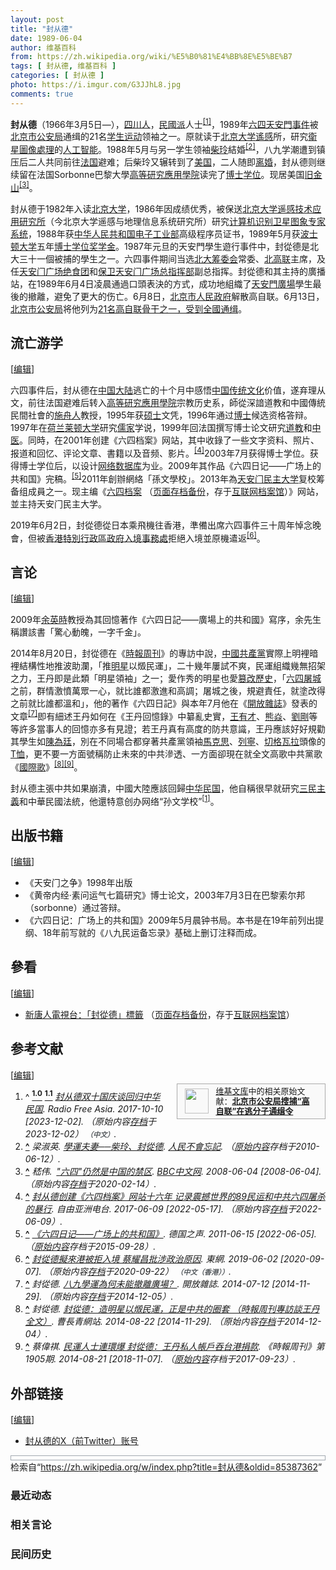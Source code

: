 ```yaml
---
layout: post
title: "封从德"
date: 1989-06-04
author: 维基百科
from: https://zh.wikipedia.org/wiki/%E5%B0%81%E4%BB%8E%E5%BE%B7
tags: [ 封从德, 维基百科 ]
categories: [ 封从德 ]
photo: https://i.imgur.com/G3JJhL8.jpg
comments: true
---
```

<div class="mw-content-ltr mw-parser-output" lang="zh" dir="ltr"><style data-mw-deduplicate="TemplateStyles:r83732972">.mw-parser-output .ambox{border:1px solid #a2a9b1;border-left:10px solid #36c;background-color:#fbfbfb;box-sizing:border-box}.mw-parser-output .ambox+link+.ambox,.mw-parser-output .ambox+link+style+.ambox,.mw-parser-output .ambox+link+link+.ambox,.mw-parser-output .ambox+.mw-empty-elt+link+.ambox,.mw-parser-output .ambox+.mw-empty-elt+link+style+.ambox,.mw-parser-output .ambox+.mw-empty-elt+link+link+.ambox{margin-top:-1px}html body.mediawiki .mw-parser-output .ambox.mbox-small-left{margin:4px 1em 4px 0;overflow:hidden;width:238px;border-collapse:collapse;font-size:88%;line-height:1.25em}.mw-parser-output .ambox-speedy{border-left:10px solid #b32424;background-color:#fee7e6}.mw-parser-output .ambox-delete{border-left:10px solid #b32424}.mw-parser-output .ambox-content{border-left:10px solid #f28500}.mw-parser-output .ambox-style{border-left:10px solid #fc3}.mw-parser-output .ambox-move{border-left:10px solid #9932cc}.mw-parser-output .ambox-protection{border-left:10px solid #a2a9b1}.mw-parser-output .ambox .mbox-text{border:none;padding:0.25em 0.5em;width:100%}.mw-parser-output .ambox .mbox-image{border:none;padding:2px 0 2px 0.5em;text-align:center}.mw-parser-output .ambox .mbox-imageright{border:none;padding:2px 0.5em 2px 0;text-align:center}.mw-parser-output .ambox .mbox-empty-cell{border:none;padding:0;width:1px}.mw-parser-output .ambox .mbox-image-div{width:52px}html.client-js body.skin-minerva .mw-parser-output .mbox-text-span{margin-left:23px!important}@media(min-width:720px){.mw-parser-output .ambox{margin:0 10%}}@media screen{html.skin-theme-clientpref-night .mw-parser-output .ambox{border-left-color:#36c!important}html.skin-theme-clientpref-night .mw-parser-output .ambox-speedy,html.skin-theme-clientpref-night .mw-parser-output .ambox-delete{border-left-color:#b32424!important}html.skin-theme-clientpref-night .mw-parser-output .ambox-speedy{background-color:#300!important}html.skin-theme-clientpref-night .mw-parser-output .ambox-content{border-left-color:#f28500!important}html.skin-theme-clientpref-night .mw-parser-output .ambox-style{border-left-color:#fc3!important}html.skin-theme-clientpref-night .mw-parser-output .ambox-move{border-left-color:#9932cc!important}html.skin-theme-clientpref-night .mw-parser-output .ambox-protection{border-left-color:#a2a9b1!important}}@media screen and (prefers-color-scheme:dark){html.skin-theme-clientpref-os .mw-parser-output .ambox{border-left-color:#36c!important}html.skin-theme-clientpref-os .mw-parser-output .ambox-speedy,html.skin-theme-clientpref-os .mw-parser-output .ambox-delete{border-left-color:#b32424!important}html.skin-theme-clientpref-os .mw-parser-output .ambox-speedy{background-color:#300!important}html.skin-theme-clientpref-os .mw-parser-output .ambox-content{border-left-color:#f28500!important}html.skin-theme-clientpref-os .mw-parser-output .ambox-style{border-left-color:#fc3!important}html.skin-theme-clientpref-os .mw-parser-output .ambox-move{border-left-color:#9932cc!important}html.skin-theme-clientpref-os .mw-parser-output .ambox-protection{border-left-color:#a2a9b1!important}}</style>
<link rel="mw-deduplicated-inline-style" href="mw-data:TemplateStyles:r83732972">
<style data-mw-deduplicate="TemplateStyles:r83732082">.mw-parser-output .infobox-subbox{padding:0;border:none;margin:-3px;width:auto;min-width:100%;font-size:100%;clear:none;float:none;background-color:transparent}.mw-parser-output .infobox-3cols-child{margin:auto}.mw-parser-output .infobox .navbar{font-size:100%}body.skin-minerva .mw-parser-output .infobox-header,body.skin-minerva .mw-parser-output .infobox-subheader,body.skin-minerva .mw-parser-output .infobox-above,body.skin-minerva .mw-parser-output .infobox-title,body.skin-minerva .mw-parser-output .infobox-image,body.skin-minerva .mw-parser-output .infobox-full-data,body.skin-minerva .mw-parser-output .infobox-below{text-align:center}@media screen{html.skin-theme-clientpref-night .mw-parser-output .infobox-full-data:not(.notheme)>div:not(.notheme)[style]{background:#1f1f23!important;color:#f8f9fa}@media screen and (prefers-color-scheme:dark){html.skin-theme-clientpref-os .mw-parser-output .infobox-full-data:not(.notheme) div:not(.notheme){background:#1f1f23!important;color:#f8f9fa}}html.skin-theme-clientpref-night .mw-parser-output .infobox td div:not(.notheme)[style]{background:transparent!important;color:var(--color-base,#202122)}@media screen and (prefers-color-scheme:dark){html.skin-theme-clientpref-os .mw-parser-output .infobox td div:not(.notheme)[style]{background:transparent!important;color:var(--color-base,#202122)}}html.skin-theme-clientpref-night .mw-parser-output .infobox td div.NavHead:not(.notheme)[style]{background:transparent!important}}@media screen and (prefers-color-scheme:dark){html.skin-theme-clientpref-os .mw-parser-output .infobox td div.NavHead:not(.notheme)[style]{background:transparent!important}}@media(min-width:640px){body.skin--responsive .mw-parser-output .infobox-table{display:table!important}body.skin--responsive .mw-parser-output .infobox-table>caption{display:table-caption!important}body.skin--responsive .mw-parser-output .infobox-table>tbody{display:table-row-group}body.skin--responsive .mw-parser-output .infobox-table tr{display:table-row!important}body.skin--responsive .mw-parser-output .infobox-table th,body.skin--responsive .mw-parser-output .infobox-table td{padding-left:inherit;padding-right:inherit}}</style>
<p><b>封从德</b>（1966年3月5日<span class="useeditintro" title="Template:BLP editintro">—</span>），<a href="/wiki/%E5%9B%9B%E5%B7%9D%E4%BA%BA" class="mw-redirect" title="四川人">四川人</a>，<a href="/wiki/%E6%B0%91%E5%9C%8B%E6%B4%BE" class="mw-redirect" title="民國派">民國派</a>人士<sup id="cite_ref-Radio_Free_Asia_2017_x702_1-0" class="reference"><a href="#cite_note-Radio_Free_Asia_2017_x702-1"><span class="cite-bracket">[</span>1<span class="cite-bracket">]</span></a></sup>，1989年<a href="/wiki/%E5%85%AD%E5%9B%9B%E5%A4%A9%E5%AE%89%E9%96%80%E4%BA%8B%E4%BB%B6" class="mw-redirect" title="六四天安門事件">六四天安門事件</a>被<a href="/wiki/%E5%8C%97%E4%BA%AC%E5%B8%82%E5%85%AC%E5%AE%89%E5%B1%80" title="北京市公安局">北京市公安局</a>通缉的21名<a href="/wiki/%E5%AD%B8%E7%94%9F%E9%81%8B%E5%8B%95" title="學生運動">学生运动</a>领袖之一。原就读于<a href="/wiki/%E5%8C%97%E4%BA%AC%E5%A4%A7%E5%AD%A6" title="北京大学">北京大学</a><a href="/wiki/%E9%81%99%E6%84%9F" class="mw-redirect" title="遙感">遙感</a>所，研究<a href="/wiki/%E8%A1%9B%E6%98%9F" title="衛星">衛星</a><a href="/wiki/%E5%9B%BE%E5%83%8F%E5%A4%84%E7%90%86" title="图像处理">圖像處理</a>的<a href="/wiki/%E4%BA%BA%E5%B7%A5%E6%99%BA%E8%83%BD" title="人工智能">人工智能</a>。1988年5月与另一学生领袖<a href="/wiki/%E6%9F%B4%E7%8E%B2" title="柴玲">柴玲</a>結婚<sup id="cite_ref-2" class="reference"><a href="#cite_note-2"><span class="cite-bracket">[</span>2<span class="cite-bracket">]</span></a></sup>，八九学潮遭到镇压后二人共同前往<a href="/wiki/%E6%B3%95%E5%9B%BD" title="法国">法国</a>避难；后柴玲又辗转到了<a href="/wiki/%E7%BE%8E%E5%9B%BD" title="美国">美国</a>，二人随即<a href="/wiki/%E7%A6%BB%E5%A9%9A" title="离婚">离婚</a>，封从德则继续留在法国Sorbonne巴黎大學<a href="/wiki/%E9%AB%98%E7%AD%89%E7%A0%94%E7%A9%B6%E6%87%89%E7%94%A8%E5%AD%B8%E9%99%A2" title="高等研究應用學院">高等研究應用學院</a>读完了<a href="/wiki/%E5%8D%9A%E5%A3%AB" title="博士">博士</a><a href="/wiki/%E5%AD%A6%E4%BD%8D" title="学位">学位</a>。现居美国<a href="/wiki/%E6%97%A7%E9%87%91%E5%B1%B1" title="旧金山">旧金山</a><sup id="cite_ref-3" class="reference"><a href="#cite_note-3"><span class="cite-bracket">[</span>3<span class="cite-bracket">]</span></a></sup>。
</p>
<meta property="mw:PageProp/toc">
<div class="mw-heading mw-heading2"></div>
<p>封从德于1982年入读<a href="/wiki/%E5%8C%97%E4%BA%AC%E5%A4%A7%E5%AD%A6" title="北京大学">北京大学</a>，1986年因成绩优秀，被保送<a rel="nofollow" class="external text" href="https://www.irsgis.pku.edu.cn/">北京大学遥感技术应用研究所</a>（今北京大学遥感与地理信息系统研究所）研究<a href="/w/index.php?title=%E8%AE%A1%E7%AE%97%E6%9C%BA%E8%AF%86%E5%88%AB&amp;action=edit&amp;redlink=1" class="new" title="计算机识别（页面不存在）">计算机识别</a><a href="/w/index.php?title=%E5%8D%AB%E6%98%9F%E5%9B%BE%E8%B1%A1&amp;action=edit&amp;redlink=1" class="new" title="卫星图象（页面不存在）">卫星图象</a><a href="/wiki/%E4%B8%93%E5%AE%B6%E7%B3%BB%E7%BB%9F" title="专家系统">专家系统</a>，1988年获<a href="/wiki/%E4%B8%AD%E5%8D%8E%E4%BA%BA%E6%B0%91%E5%85%B1%E5%92%8C%E5%9B%BD%E7%94%B5%E5%AD%90%E5%B7%A5%E4%B8%9A%E9%83%A8" title="中华人民共和国电子工业部">中华人民共和国电子工业部</a>高级程序员证书，1989年5月获<a href="/wiki/%E6%B3%A2%E5%A3%AB%E9%A0%93%E5%A4%A7%E5%AD%B8" title="波士頓大學">波士顿大学</a>五年<a href="/wiki/%E5%8D%9A%E5%A3%AB%E5%AD%A6%E4%BD%8D" class="mw-redirect" title="博士学位">博士学位</a><a href="/wiki/%E7%8D%8E%E5%AD%B8%E9%87%91" title="獎學金">奖学金</a>。1987年元旦的天安門學生遊行事件中，封從德是北大三十一個被捕的學生之一。六四事件期间当选<a href="/w/index.php?title=%E5%8C%97%E4%BA%AC%E5%A4%A7%E5%AD%B8%E5%9C%98%E7%B5%90%E5%AD%B8%E7%94%9F%E6%9C%83%E7%B1%8C%E5%82%99%E5%A7%94%E5%93%A1%E6%9C%83&amp;action=edit&amp;redlink=1" class="new" title="北京大學團結學生會籌備委員會（页面不存在）">北大筹委会</a>常委、<a href="/wiki/%E5%8C%97%E4%BA%AC%E9%AB%98%E6%A0%A1%E5%AD%A6%E7%94%9F%E8%87%AA%E6%B2%BB%E8%81%94%E5%90%88%E4%BC%9A" title="北京高校学生自治联合会">北高联</a>主席，及任<a href="/w/index.php?title=%E5%A4%A9%E5%AE%89%E9%97%A8%E5%B9%BF%E5%9C%BA%E7%BB%9D%E9%A3%9F%E5%9B%A2&amp;action=edit&amp;redlink=1" class="new" title="天安门广场绝食团（页面不存在）">天安门广场绝食团</a>和<a href="/wiki/%E4%BF%9D%E8%A1%9B%E5%A4%A9%E5%AE%89%E9%96%80%E5%BB%A3%E5%A0%B4%E7%B8%BD%E6%8C%87%E6%8F%AE%E9%83%A8" title="保衛天安門廣場總指揮部">保卫天安门广场总指挥部</a>副总指挥。封從德和其主持的廣播站，在1989年6月4日凌晨通過口頭表決的方式，成功地組織了<a href="/wiki/%E5%A4%A9%E5%AE%89%E9%96%80%E5%BB%A3%E5%A0%B4" class="mw-redirect" title="天安門廣場">天安門廣場</a>學生最後的撤離，避免了更大的伤亡。6月8日，<a href="/wiki/%E5%8C%97%E4%BA%AC%E5%B8%82%E4%BA%BA%E6%B0%91%E6%94%BF%E5%BA%9C" title="北京市人民政府">北京市人民政府</a>解散高自联。6月13日，<a href="/wiki/%E5%8C%97%E4%BA%AC%E5%B8%82%E5%85%AC%E5%AE%89%E5%B1%80" title="北京市公安局">北京市公安局</a>将他列为<a href="/wiki/%E5%85%AD%E5%9B%9B%E4%BA%8B%E4%BB%B6%E6%9C%9F%E9%96%93%E7%9A%84%E6%8C%81%E4%B8%8D%E5%90%8C%E6%94%BF%E8%A6%8B%E8%80%85#正式发布" title="六四事件期間的持不同政見者">21名高自联骨干之一，受到全國通缉</a>。
</p>
<div class="mw-heading mw-heading2"><h2 id="流亡游学"><span id=".E6.B5.81.E4.BA.A1.E6.B8.B8.E5.AD.A6"></span>流亡游学</h2><span class="mw-editsection"><span class="mw-editsection-bracket">[</span><a href="/w/index.php?title=%E5%B0%81%E4%BB%8E%E5%BE%B7&amp;action=edit&amp;section=2" title="编辑章节：流亡游学"><span>编辑</span></a><span class="mw-editsection-bracket">]</span></span></div>
<p>六四事件后，封从德在<a href="/wiki/%E4%B8%AD%E5%9B%BD%E5%A4%A7%E9%99%86" title="中国大陆">中国大陆</a>逃亡的十个月中感悟<a href="/wiki/%E4%B8%AD%E5%9B%BD%E4%BC%A0%E7%BB%9F%E6%96%87%E5%8C%96" class="mw-redirect" title="中国传统文化">中国传统文化</a>价值，遂弃理从文，前往法国避难后转入<a href="/wiki/%E9%AB%98%E7%AD%89%E7%A0%94%E7%A9%B6%E6%87%89%E7%94%A8%E5%AD%B8%E9%99%A2" title="高等研究應用學院">高等研究應用學院</a>宗教历史系，師從深諳道教和中國傳統民間社會的<a href="/wiki/%E6%96%BD%E8%88%9F%E4%BA%BA" title="施舟人">施舟人</a>教授，1995年获<a href="/wiki/%E7%A1%95%E5%A3%AB" title="硕士">硕士</a>文凭，1996年通过<a href="/wiki/%E5%8D%9A%E5%A3%AB" title="博士">博士</a>候选资格答辩。1997年在<a href="/wiki/%E8%8D%B7%E5%85%B0" title="荷兰">荷兰</a><a href="/wiki/%E8%8E%B1%E9%A1%BF%E5%A4%A7%E5%AD%A6" class="mw-redirect" title="莱顿大学">莱顿大学</a>研究<a href="/wiki/%E5%84%92%E5%AE%B6" title="儒家">儒家</a>学说，1999年回法国撰写博士论文研究<a href="/wiki/%E9%81%93%E6%95%99" title="道教">道教</a>和<a href="/wiki/%E4%B8%AD%E5%8C%BB" class="mw-redirect" title="中医">中医</a>。同時，在2001年创建《六四档案》网站，其中收錄了一些文字资料、照片、报道和回忆、评论文章、書籍以及音频、影片。<sup id="cite_ref-4" class="reference"><a href="#cite_note-4"><span class="cite-bracket">[</span>4<span class="cite-bracket">]</span></a></sup>2003年7月获得博士学位。获得博士学位后，以设计<a href="/w/index.php?title=%E7%BD%91%E7%BB%9C%E6%95%B0%E6%8D%AE%E5%BA%93&amp;action=edit&amp;redlink=1" class="new" title="网络数据库（页面不存在）">网络数据库</a>为业。2009年其作品《六四日记——广场上的共和国》完稿。<sup id="cite_ref-5" class="reference"><a href="#cite_note-5"><span class="cite-bracket">[</span>5<span class="cite-bracket">]</span></a></sup>2011年創辦網絡「孫文學校」。2013年為<a href="/wiki/%E5%A4%A9%E5%AE%89%E9%97%A8%E6%B0%91%E4%B8%BB%E5%A4%A7%E5%AD%A6" title="天安门民主大学">天安门民主大学</a>复校筹备组成員之一。现主编《<a rel="nofollow" class="external text" href="http://www.64memo.com/">六四档案</a> （<a rel="nofollow" class="external text" href="//web.archive.org/web/20201203221903/http://www.64memo.com/">页面存档备份</a>，存于<a href="/wiki/%E4%BA%92%E8%81%94%E7%BD%91%E6%A1%A3%E6%A1%88%E9%A6%86" title="互联网档案馆">互联网档案馆</a>）》网站，並主持天安门民主大学。
</p><p>2019年6月2日，封從德從日本乘飛機往香港，準備出席六四事件三十周年悼念晚會，但被<a href="/wiki/%E9%A6%99%E6%B8%AF%E7%89%B9%E5%88%A5%E8%A1%8C%E6%94%BF%E5%8D%80%E6%94%BF%E5%BA%9C" title="香港特別行政區政府">香港特別行政區政府</a><a href="/wiki/%E5%85%A5%E5%A2%83%E4%BA%8B%E5%8B%99%E8%99%95" title="入境事務處">入境事務處</a>拒絕入境並原機遣返<sup id="cite_ref-6" class="reference"><a href="#cite_note-6"><span class="cite-bracket">[</span>6<span class="cite-bracket">]</span></a></sup>。
</p>
<div class="mw-heading mw-heading2"><h2 id="言论"><span id=".E8.A8.80.E8.AE.BA"></span>言论</h2><span class="mw-editsection"><span class="mw-editsection-bracket">[</span><a href="/w/index.php?title=%E5%B0%81%E4%BB%8E%E5%BE%B7&amp;action=edit&amp;section=3" title="编辑章节：言论"><span>编辑</span></a><span class="mw-editsection-bracket">]</span></span></div>
<p>2009年<a href="/wiki/%E4%BD%99%E8%8B%B1%E6%99%82" title="余英時">余英時</a>教授為其回憶著作《六四日記——廣場上的共和國》寫序，余先生稱讚該書「驚心動魄，一字千金」。
</p><p>2014年8月20日，封從德在《<a href="/wiki/%E6%99%82%E5%A0%B1%E5%91%A8%E5%88%8A" title="時報周刊">時報周刊</a>》的專訪中說，<a href="/wiki/%E4%B8%AD%E5%9C%8B%E5%85%B1%E7%94%A2%E9%BB%A8" class="mw-redirect" title="中國共產黨">中國共產黨</a>實際上明裡暗裡結構性地推波助瀾，「推<a href="/wiki/%E6%94%BF%E6%B2%BB%E6%98%8E%E6%98%9F" class="mw-redirect" title="政治明星">明星</a>以燬民運」，二十幾年屢試不爽，民運組織幾無招架之力，王丹即是此類「明星領袖」之一；愛作秀的明星也愛<a href="/wiki/%E7%AF%A1%E6%94%B9%E6%AD%B7%E5%8F%B2" class="mw-redirect" title="篡改歷史">篡改歷史</a>，「<a href="/wiki/%E5%85%AD%E5%9B%9B%E6%B8%85%E5%9C%BA" title="六四清场">六四屠城</a>之前，群情激憤萬眾一心，就比誰都激進和高調；屠城之後，規避責任，就塗改得之前就比誰都溫和」，他的著作《六四日記》與本年7月他在《<a href="/wiki/%E9%96%8B%E6%94%BE%E9%9B%9C%E8%AA%8C" class="mw-redirect" title="開放雜誌">開放雜誌</a>》發表的文章<sup id="cite_ref-7" class="reference"><a href="#cite_note-7"><span class="cite-bracket">[</span>7<span class="cite-bracket">]</span></a></sup>即有細述王丹如何在《王丹回憶錄》中纂亂史實，<a href="/wiki/%E7%8E%8B%E6%9C%89%E6%89%8D" title="王有才">王有才</a>、<a href="/wiki/%E7%86%8A%E7%84%B1" title="熊焱">熊焱</a>、<a href="/wiki/%E5%8A%89%E5%89%9B_(%E6%B0%91%E9%81%8B%E4%BA%BA%E5%A3%AB)" class="mw-redirect" title="劉剛 (民運人士)">劉剛</a>等等許多當事人的回憶亦多有見證；若王丹真有高度的防共意識，王丹應該好好規勸其學生如<a href="/wiki/%E9%99%B3%E7%82%BA%E5%BB%B7" title="陳為廷">陳為廷</a>，別在不同場合都穿著共產黨領袖<a href="/wiki/%E9%A6%AC%E5%85%8B%E6%80%9D" class="mw-redirect" title="馬克思">馬克思</a>、<a href="/wiki/%E5%88%97%E5%AF%A7" class="mw-redirect" title="列寧">列寧</a>、<a href="/wiki/%E5%88%87%E6%A0%BC%E7%93%A6%E6%8B%89" class="mw-redirect" title="切格瓦拉">切格瓦拉</a>頭像的<a href="/wiki/T%E6%81%A4" title="T恤">T恤</a>，更不要一方面號稱防止未來的中共滲透、一方面卻現在就全文高歌中共黨歌《<a href="/wiki/%E5%9C%8B%E9%9A%9B%E6%AD%8C" class="mw-redirect" title="國際歌">國際歌</a>》<sup id="cite_ref-8" class="reference"><a href="#cite_note-8"><span class="cite-bracket">[</span>8<span class="cite-bracket">]</span></a></sup><sup id="cite_ref-9" class="reference"><a href="#cite_note-9"><span class="cite-bracket">[</span>9<span class="cite-bracket">]</span></a></sup>。
</p><p>封从德主張中共如果崩潰，中國大陸應該回歸<a href="/wiki/%E4%B8%AD%E5%8D%8E%E6%B0%91%E5%9B%BD" class="mw-redirect" title="中华民国">中华民国</a>，他自稱很早就研究<a href="/wiki/%E4%B8%89%E6%B0%91%E4%B8%BB%E7%BE%A9" title="三民主義">三民主義</a>和中華民國法統，他還特意创办网络“孙文学校”<sup id="cite_ref-Radio_Free_Asia_2017_x702_1-1" class="reference"><a href="#cite_note-Radio_Free_Asia_2017_x702-1"><span class="cite-bracket">[</span>1<span class="cite-bracket">]</span></a></sup>。
</p>
<div class="mw-heading mw-heading2"><h2 id="出版书籍"><span id=".E5.87.BA.E7.89.88.E4.B9.A6.E7.B1.8D"></span>出版书籍</h2><span class="mw-editsection"><span class="mw-editsection-bracket">[</span><a href="/w/index.php?title=%E5%B0%81%E4%BB%8E%E5%BE%B7&amp;action=edit&amp;section=4" title="编辑章节：出版书籍"><span>编辑</span></a><span class="mw-editsection-bracket">]</span></span></div>
<ul><li>《天安门之争》1998年出版</li>
<li>《黄帝内经·素问运气七篇研究》博士论文，2003年7月3日在巴黎索尔邦（sorbonne）通过答辩。</li>
<li>《六四日记：广场上的共和国》2009年5月晨钟书局。本书是在19年前列出提纲、18年前写就的《八九民运备忘录》基础上删订注释而成。</li></ul>
<div class="mw-heading mw-heading2"><h2 id="參看"><span id=".E5.8F.83.E7.9C.8B"></span>參看</h2><span class="mw-editsection"><span class="mw-editsection-bracket">[</span><a href="/w/index.php?title=%E5%B0%81%E4%BB%8E%E5%BE%B7&amp;action=edit&amp;section=5" title="编辑章节：參看"><span>编辑</span></a><span class="mw-editsection-bracket">]</span></span></div>
<ul><li><a rel="nofollow" class="external text" href="http://www.ntdtv.com/xtr/gb/articlelistbytag_%E5%B0%81%E4%BB%8E%E5%BE%B7.html">新唐人電視台：「封從德」標籤</a> （<a rel="nofollow" class="external text" href="//web.archive.org/web/20181116203533/http://www.ntdtv.com/xtr/gb/articlelistbytag_%E5%B0%81%E4%BB%8E%E5%BE%B7.html">页面存档备份</a>，存于<a href="/wiki/%E4%BA%92%E8%81%94%E7%BD%91%E6%A1%A3%E6%A1%88%E9%A6%86" title="互联网档案馆">互联网档案馆</a>）</li></ul>
<div class="mw-heading mw-heading2"><h2 id="参考文献"><span id=".E5.8F.82.E8.80.83.E6.96.87.E7.8C.AE"></span>参考文献</h2><span class="mw-editsection"><span class="mw-editsection-bracket">[</span><a href="/w/index.php?title=%E5%B0%81%E4%BB%8E%E5%BE%B7&amp;action=edit&amp;section=6" title="编辑章节：参考文献"><span>编辑</span></a><span class="mw-editsection-bracket">]</span></span></div>
<style data-mw-deduplicate="TemplateStyles:r82655521">.mw-parser-output .side-box{margin:4px 0;box-sizing:border-box;border:1px solid #aaa;font-size:88%;line-height:1.25em;background-color:#f9f9f9;display:flow-root}.mw-parser-output .side-box-abovebelow,.mw-parser-output .side-box-text{padding:0.25em 0.9em}.mw-parser-output .side-box-image{padding:2px 0 2px 0.9em;text-align:center}.mw-parser-output .side-box-imageright{padding:2px 0.9em 2px 0;text-align:center}@media(min-width:500px){.mw-parser-output .side-box-flex{display:flex;align-items:center}.mw-parser-output .side-box-text{flex:1}}@media(min-width:720px){.mw-parser-output .side-box{width:238px}.mw-parser-output .side-box-right{clear:right;float:right;margin-left:1em}.mw-parser-output .side-box-left{margin-right:1em}}</style><div class="side-box side-box-right plainlinks sistersitebox" style="font-size:small;"><style data-mw-deduplicate="TemplateStyles:r82655520">.mw-parser-output .plainlist ol,.mw-parser-output .plainlist ul{line-height:inherit;list-style:none;margin:0;padding:0}.mw-parser-output .plainlist ol li,.mw-parser-output .plainlist ul li{margin-bottom:0}</style>
<div class="side-box-flex">
<div class="side-box-image"><span class="noviewer" typeof="mw:File"><span><img alt="" src="//upload.wikimedia.org/wikipedia/commons/thumb/4/4c/Wikisource-logo.svg/38px-Wikisource-logo.svg.png" decoding="async" width="38" height="40" class="mw-file-element" srcset="//upload.wikimedia.org/wikipedia/commons/thumb/4/4c/Wikisource-logo.svg/57px-Wikisource-logo.svg.png 1.5x, //upload.wikimedia.org/wikipedia/commons/thumb/4/4c/Wikisource-logo.svg/76px-Wikisource-logo.svg.png 2x" data-file-width="410" data-file-height="430"></span></span></div>
<div class="side-box-text plainlist"><a href="/wiki/%E7%BB%B4%E5%9F%BA%E6%96%87%E5%BA%93" title="维基文库">维基文库</a>中的相关原始文献：<b><a href="https://zh.wikisource.org/wiki/%E5%8C%97%E4%BA%AC%E5%B8%82%E5%85%AC%E5%AE%89%E5%B1%80%E6%90%9C%E6%8D%95%E2%80%9C%E9%AB%98%E8%87%AA%E8%81%94%E2%80%9D%E5%9C%A8%E9%80%83%E5%88%86%E5%AD%90%E9%80%9A%E7%BC%89%E4%BB%A4" class="extiw" title="s:北京市公安局搜捕“高自联”在逃分子通缉令">北京市公安局搜捕“高自联”在逃分子通缉令</a></b></div></div>
</div>
<div class="reflist" style="list-style-type: decimal;">
<ol class="references">
<li id="cite_note-Radio_Free_Asia_2017_x702-1"><span class="mw-cite-backlink">^ <a href="#cite_ref-Radio_Free_Asia_2017_x702_1-0"><sup><b>1.0</b></sup></a> <a href="#cite_ref-Radio_Free_Asia_2017_x702_1-1"><sup><b>1.1</b></sup></a></span> <span class="reference-text"><cite class="citation web"><a rel="nofollow" class="external text" href="https://www.rfa.org/mandarin/yataibaodao/gangtai/ck-10102017101037.html">封从德双十国庆谈回归中华民国</a>. Radio Free Asia. 2017-10-10 <span class="reference-accessdate"> [<span class="nowrap">2023-12-02</span>]</span>. （原始内容<a rel="nofollow" class="external text" href="https://web.archive.org/web/20231202150852/https://www.rfa.org/mandarin/yataibaodao/gangtai/ck-10102017101037.html">存档</a>于2023-12-02） <span style="font-family: sans-serif; cursor: default; color:var(--color-subtle, #54595d); font-size: 0.8em; bottom: 0.1em; font-weight: bold;" title="连接到中文网页">（中文）</span>.</cite><span title="ctx_ver=Z39.88-2004&amp;rfr_id=info%3Asid%2Fzh.wikipedia.org%3A%E5%B0%81%E4%BB%8E%E5%BE%B7&amp;rft.atitle=%E5%B0%81%E4%BB%8E%E5%BE%B7%E5%8F%8C%E5%8D%81%E5%9B%BD%E5%BA%86%E8%B0%88%E5%9B%9E%E5%BD%92%E4%B8%AD%E5%8D%8E%E6%B0%91%E5%9B%BD&amp;rft.date=2017-10-10&amp;rft.genre=unknown&amp;rft.jtitle=Radio+Free+Asia&amp;rft_id=https%3A%2F%2Fwww.rfa.org%2Fmandarin%2Fyataibaodao%2Fgangtai%2Fck-10102017101037.html&amp;rft_val_fmt=info%3Aofi%2Ffmt%3Akev%3Amtx%3Ajournal" class="Z3988"><span style="display:none;">&nbsp;</span></span></span>
</li>
<li id="cite_note-2"><span class="mw-cite-backlink"><b><a href="#cite_ref-2">^</a></b></span> <span class="reference-text"><cite class="citation web">梁淑英. <a rel="nofollow" class="external text" href="https://web.archive.org/web/20100612120905/http://1989report.hkja.org.hk/site/portal/Site.aspx?id=A27-96">學運夫妻──柴玲、封從德</a>. <a href="/wiki/%E4%BA%BA%E6%B0%91%E4%B8%8D%E6%9C%83%E5%BF%98%E8%A8%98" title="人民不會忘記">人民不會忘記</a>. （<a rel="nofollow" class="external text" href="http://1989report.hkja.org.hk/site/portal/Site.aspx?id=A27-96">原始内容</a>存档于2010-06-12）.</cite><span title="ctx_ver=Z39.88-2004&amp;rfr_id=info%3Asid%2Fzh.wikipedia.org%3A%E5%B0%81%E4%BB%8E%E5%BE%B7&amp;rft.atitle=%E5%AD%B8%E9%81%8B%E5%A4%AB%E5%A6%BB%E2%94%80%E2%94%80%E6%9F%B4%E7%8E%B2%E3%80%81%E5%B0%81%E5%BE%9E%E5%BE%B7&amp;rft.au=%E6%A2%81%E6%B7%91%E8%8B%B1&amp;rft.genre=unknown&amp;rft.jtitle=%E4%BA%BA%E6%B0%91%E4%B8%8D%E6%9C%83%E5%BF%98%E8%A8%98&amp;rft_id=http%3A%2F%2F1989report.hkja.org.hk%2Fsite%2Fportal%2FSite.aspx%3Fid%3DA27-96&amp;rft_val_fmt=info%3Aofi%2Ffmt%3Akev%3Amtx%3Ajournal" class="Z3988"><span style="display:none;">&nbsp;</span></span></span>
</li>
<li id="cite_note-3"><span class="mw-cite-backlink"><b><a href="#cite_ref-3">^</a></b></span> <span class="reference-text"><cite class="citation news">嵇伟. <a rel="nofollow" class="external text" href="http://news.bbc.co.uk/chinese/simp/hi/newsid_7430000/newsid_7436300/7436346.stm"><span style="padding-left:0.2em;">"</span>六四"仍然是中国的禁区</a>. <a href="/wiki/BBC%E4%B8%AD%E6%96%87%E7%B6%B2" class="mw-redirect" title="BBC中文網">BBC中文网</a>. 2008-06-04 <span class="reference-accessdate"> [<span class="nowrap">2008-06-04</span>]</span>. （原始内容<a rel="nofollow" class="external text" href="https://web.archive.org/web/20200214192140/http://news.bbc.co.uk/chinese/simp/hi/newsid_7430000/newsid_7436300/7436346.stm">存档</a>于2020-02-14）.</cite><span title="ctx_ver=Z39.88-2004&amp;rfr_id=info%3Asid%2Fzh.wikipedia.org%3A%E5%B0%81%E4%BB%8E%E5%BE%B7&amp;rft.atitle=%22%E5%85%AD%E5%9B%9B%22%E4%BB%8D%E7%84%B6%E6%98%AF%E4%B8%AD%E5%9B%BD%E7%9A%84%E7%A6%81%E5%8C%BA&amp;rft.au=%E5%B5%87%E4%BC%9F&amp;rft.date=2008-06-04&amp;rft.genre=article&amp;rft_id=http%3A%2F%2Fnews.bbc.co.uk%2Fchinese%2Fsimp%2Fhi%2Fnewsid_7430000%2Fnewsid_7436300%2F7436346.stm&amp;rft_val_fmt=info%3Aofi%2Ffmt%3Akev%3Amtx%3Ajournal" class="Z3988"><span style="display:none;">&nbsp;</span></span></span>
</li>
<li id="cite_note-4"><span class="mw-cite-backlink"><b><a href="#cite_ref-4">^</a></b></span> <span class="reference-text"><cite class="citation news"><a rel="nofollow" class="external text" href="https://www.rfa.org/mandarin/yataibaodao/renquanfazhi/ck-06092017102459.html">封从德创建《六四档案》网站十六年 记录震撼世界的89民运和中共六四屠杀的暴行</a>. 自由亚洲电台. 2017-06-09 <span class="reference-accessdate"> [<span class="nowrap">2022-05-17</span>]</span>. （原始内容<a rel="nofollow" class="external text" href="https://web.archive.org/web/20220609220708/https://www.rfa.org/mandarin/yataibaodao/renquanfazhi/ck-06092017102459.html">存档</a>于2022-06-09）.</cite><span title="ctx_ver=Z39.88-2004&amp;rfr_id=info%3Asid%2Fzh.wikipedia.org%3A%E5%B0%81%E4%BB%8E%E5%BE%B7&amp;rft.atitle=%E5%B0%81%E4%BB%8E%E5%BE%B7%E5%88%9B%E5%BB%BA%E3%80%8A%E5%85%AD%E5%9B%9B%E6%A1%A3%E6%A1%88%E3%80%8B%E7%BD%91%E7%AB%99%E5%8D%81%E5%85%AD%E5%B9%B4+%E8%AE%B0%E5%BD%95%E9%9C%87%E6%92%BC%E4%B8%96%E7%95%8C%E7%9A%8489%E6%B0%91%E8%BF%90%E5%92%8C%E4%B8%AD%E5%85%B1%E5%85%AD%E5%9B%9B%E5%B1%A0%E6%9D%80%E7%9A%84%E6%9A%B4%E8%A1%8C&amp;rft.date=2017-06-09&amp;rft.genre=article&amp;rft.jtitle=%E8%87%AA%E7%94%B1%E4%BA%9A%E6%B4%B2%E7%94%B5%E5%8F%B0&amp;rft_id=https%3A%2F%2Fwww.rfa.org%2Fmandarin%2Fyataibaodao%2Frenquanfazhi%2Fck-06092017102459.html&amp;rft_val_fmt=info%3Aofi%2Ffmt%3Akev%3Amtx%3Ajournal" class="Z3988"><span style="display:none;">&nbsp;</span></span></span>
</li>
<li id="cite_note-5"><span class="mw-cite-backlink"><b><a href="#cite_ref-5">^</a></b></span> <span class="reference-text"><cite class="citation news"><a rel="nofollow" class="external text" href="https://web.archive.org/web/20150928042511/https://www.dw.com/zh/%E5%85%AD%E5%9B%9B%E6%97%A5%E8%AE%B0%E5%B9%BF%E5%9C%BA%E4%B8%8A%E7%9A%84%E5%85%B1%E5%92%8C%E5%9B%BD/a-15044488">《六四日记——广场上的共和国》</a>. 德国之声. 2011-06-15 <span class="reference-accessdate"> [<span class="nowrap">2022-06-05</span>]</span>. （<a rel="nofollow" class="external text" href="https://www.dw.com/zh/六四日记广场上的共和国/a-15044488">原始内容</a>存档于2015-09-28）.</cite><span title="ctx_ver=Z39.88-2004&amp;rfr_id=info%3Asid%2Fzh.wikipedia.org%3A%E5%B0%81%E4%BB%8E%E5%BE%B7&amp;rft.atitle=%E3%80%8A%E5%85%AD%E5%9B%9B%E6%97%A5%E8%AE%B0%E2%80%94%E2%80%94%E5%B9%BF%E5%9C%BA%E4%B8%8A%E7%9A%84%E5%85%B1%E5%92%8C%E5%9B%BD%E3%80%8B&amp;rft.date=2011-06-15&amp;rft.genre=article&amp;rft.jtitle=%E5%BE%B7%E5%9B%BD%E4%B9%8B%E5%A3%B0&amp;rft_id=https%3A%2F%2Fwww.dw.com%2Fzh%2F%E5%85%AD%E5%9B%9B%E6%97%A5%E8%AE%B0%E5%B9%BF%E5%9C%BA%E4%B8%8A%E7%9A%84%E5%85%B1%E5%92%8C%E5%9B%BD%2Fa-15044488&amp;rft_val_fmt=info%3Aofi%2Ffmt%3Akev%3Amtx%3Ajournal" class="Z3988"><span style="display:none;">&nbsp;</span></span></span>
</li>
<li id="cite_note-6"><span class="mw-cite-backlink"><b><a href="#cite_ref-6">^</a></b></span> <span class="reference-text"><cite class="citation web"><a rel="nofollow" class="external text" href="https://hk.on.cc/hk/bkn/cnt/news/20190602/bkn-20190602171120807-0602_00822_001.html">封從德擬來港被拒入境 蔡耀昌批涉政治原因</a>. 東網. 2019-06-02 <span class="reference-accessdate"> [<span class="nowrap">2020-09-07</span>]</span>. （原始内容<a rel="nofollow" class="external text" href="https://web.archive.org/web/20200922221519/http://hk.on.cc/hk/bkn/cnt/news/20190602/bkn-20190602171120807-0602_00822_001.html">存档</a>于2020-09-22） <span style="font-family: sans-serif; cursor: default; color:var(--color-subtle, #54595d); font-size: 0.8em; bottom: 0.1em; font-weight: bold;" title="连接到中文（香港）网页">（中文（香港））</span>.</cite><span title="ctx_ver=Z39.88-2004&amp;rfr_id=info%3Asid%2Fzh.wikipedia.org%3A%E5%B0%81%E4%BB%8E%E5%BE%B7&amp;rft.atitle=%E5%B0%81%E5%BE%9E%E5%BE%B7%E6%93%AC%E4%BE%86%E6%B8%AF%E8%A2%AB%E6%8B%92%E5%85%A5%E5%A2%83+%E8%94%A1%E8%80%80%E6%98%8C%E6%89%B9%E6%B6%89%E6%94%BF%E6%B2%BB%E5%8E%9F%E5%9B%A0&amp;rft.date=2019-06-02&amp;rft.genre=unknown&amp;rft.jtitle=%E6%9D%B1%E7%B6%B2&amp;rft_id=https%3A%2F%2Fhk.on.cc%2Fhk%2Fbkn%2Fcnt%2Fnews%2F20190602%2Fbkn-20190602171120807-0602_00822_001.html&amp;rft_val_fmt=info%3Aofi%2Ffmt%3Akev%3Amtx%3Ajournal" class="Z3988"><span style="display:none;">&nbsp;</span></span></span>
</li>
<li id="cite_note-7"><span class="mw-cite-backlink"><b><a href="#cite_ref-7">^</a></b></span> <span class="reference-text"><cite class="citation news">封從德. <a rel="nofollow" class="external text" href="http://www.open.com.hk/content.php?id=1909#.VHmh68m6g40">八九學運為何未能撤離廣場？</a>. 開放雜誌. 2014-07-12 <span class="reference-accessdate"> [<span class="nowrap">2014-11-29</span>]</span>. （原始内容<a rel="nofollow" class="external text" href="https://web.archive.org/web/20141205195050/http://www.open.com.hk/content.php?id=1909#.VHmh68m6g40">存档</a>于2014-12-05）.</cite><span title="ctx_ver=Z39.88-2004&amp;rfr_id=info%3Asid%2Fzh.wikipedia.org%3A%E5%B0%81%E4%BB%8E%E5%BE%B7&amp;rft.atitle=%E5%85%AB%E4%B9%9D%E5%AD%B8%E9%81%8B%E7%82%BA%E4%BD%95%E6%9C%AA%E8%83%BD%E6%92%A4%E9%9B%A2%E5%BB%A3%E5%A0%B4%EF%BC%9F&amp;rft.au=%E5%B0%81%E5%BE%9E%E5%BE%B7&amp;rft.date=2014-07-12&amp;rft.genre=article&amp;rft_id=http%3A%2F%2Fwww.open.com.hk%2Fcontent.php%3Fid%3D1909%23.VHmh68m6g40&amp;rft_val_fmt=info%3Aofi%2Ffmt%3Akev%3Amtx%3Ajournal" class="Z3988"><span style="display:none;">&nbsp;</span></span></span>
</li>
<li id="cite_note-8"><span class="mw-cite-backlink"><b><a href="#cite_ref-8">^</a></b></span> <span class="reference-text"><cite class="citation news">封從德. <a rel="nofollow" class="external text" href="http://caochangqing.com/big5/newsdisp.php?News_ID=3417">封從德：造明星以燬民運，正是中共的圈套 （時報周刊專訪談王丹全文）</a>. 曹長青網站. 2014-08-22 <span class="reference-accessdate"> [<span class="nowrap">2014-11-29</span>]</span>. （原始内容<a rel="nofollow" class="external text" href="https://web.archive.org/web/20141204175728/http://caochangqing.com/big5/newsdisp.php?News_ID=3417">存档</a>于2014-12-04）.</cite><span title="ctx_ver=Z39.88-2004&amp;rfr_id=info%3Asid%2Fzh.wikipedia.org%3A%E5%B0%81%E4%BB%8E%E5%BE%B7&amp;rft.atitle=%E5%B0%81%E5%BE%9E%E5%BE%B7%EF%BC%9A%E9%80%A0%E6%98%8E%E6%98%9F%E4%BB%A5%E7%87%AC%E6%B0%91%E9%81%8B%EF%BC%8C%E6%AD%A3%E6%98%AF%E4%B8%AD%E5%85%B1%E7%9A%84%E5%9C%88%E5%A5%97+%EF%BC%88%E6%99%82%E5%A0%B1%E5%91%A8%E5%88%8A%E5%B0%88%E8%A8%AA%E8%AB%87%E7%8E%8B%E4%B8%B9%E5%85%A8%E6%96%87%EF%BC%89&amp;rft.au=%E5%B0%81%E5%BE%9E%E5%BE%B7&amp;rft.date=2014-08-22&amp;rft.genre=article&amp;rft_id=http%3A%2F%2Fcaochangqing.com%2Fbig5%2Fnewsdisp.php%3FNews_ID%3D3417&amp;rft_val_fmt=info%3Aofi%2Ffmt%3Akev%3Amtx%3Ajournal" class="Z3988"><span style="display:none;">&nbsp;</span></span></span>
</li>
<li id="cite_note-9"><span class="mw-cite-backlink"><b><a href="#cite_ref-9">^</a></b></span> <span class="reference-text"><cite class="citation news">蔡偉祺. <a rel="nofollow" class="external text" href="https://web.archive.org/web/20170923173034/http://www.taiwanenews.com/doc/20140822102">民運人士連環爆 封從德：王丹私人帳戶吞台港捐款</a>. 《時報周刊》第1905期. 2014-08-21 <span class="reference-accessdate"> [<span class="nowrap">2018-11-07</span>]</span>. （<a rel="nofollow" class="external text" href="https://www.taiwanenews.com/doc/20140822102">原始内容</a>存档于2017-09-23）.</cite><span title="ctx_ver=Z39.88-2004&amp;rfr_id=info%3Asid%2Fzh.wikipedia.org%3A%E5%B0%81%E4%BB%8E%E5%BE%B7&amp;rft.atitle=%E6%B0%91%E9%81%8B%E4%BA%BA%E5%A3%AB%E9%80%A3%E7%92%B0%E7%88%86+%E5%B0%81%E5%BE%9E%E5%BE%B7%EF%BC%9A%E7%8E%8B%E4%B8%B9%E7%A7%81%E4%BA%BA%E5%B8%B3%E6%88%B6%E5%90%9E%E5%8F%B0%E6%B8%AF%E6%8D%90%E6%AC%BE&amp;rft.au=%E8%94%A1%E5%81%89%E7%A5%BA&amp;rft.date=2014-08-21&amp;rft.genre=article&amp;rft_id=https%3A%2F%2Fwww.taiwanenews.com%2Fdoc%2F20140822102&amp;rft_val_fmt=info%3Aofi%2Ffmt%3Akev%3Amtx%3Ajournal" class="Z3988"><span style="display:none;">&nbsp;</span></span></span>
</li>
</ol></div>
<div class="mw-heading mw-heading2"><h2 id="外部链接"><span id=".E5.A4.96.E9.83.A8.E9.93.BE.E6.8E.A5"></span>外部链接</h2><span class="mw-editsection"><span class="mw-editsection-bracket">[</span><a href="/w/index.php?title=%E5%B0%81%E4%BB%8E%E5%BE%B7&amp;action=edit&amp;section=7" title="编辑章节：外部链接"><span>编辑</span></a><span class="mw-editsection-bracket">]</span></span></div>
<ul><li><a rel="nofollow" class="external text" href="https://twitter.com/FengCongde">封从德的X（前Twitter）账号</a></li></ul>
<div class="navbox-styles"><style data-mw-deduplicate="TemplateStyles:r84265675">.mw-parser-output .hlist dl,.mw-parser-output .hlist ol,.mw-parser-output .hlist ul{margin:0;padding:0}.mw-parser-output .hlist dd,.mw-parser-output .hlist dt,.mw-parser-output .hlist li{margin:0;display:inline}.mw-parser-output .hlist.inline,.mw-parser-output .hlist.inline dl,.mw-parser-output .hlist.inline ol,.mw-parser-output .hlist.inline ul,.mw-parser-output .hlist dl dl,.mw-parser-output .hlist dl ol,.mw-parser-output .hlist dl ul,.mw-parser-output .hlist ol dl,.mw-parser-output .hlist ol ol,.mw-parser-output .hlist ol ul,.mw-parser-output .hlist ul dl,.mw-parser-output .hlist ul ol,.mw-parser-output .hlist ul ul{display:inline}.mw-parser-output .hlist .mw-empty-li{display:none}.mw-parser-output .hlist dt::after{content:" :"}.mw-parser-output .hlist dd::after,.mw-parser-output .hlist li::after{content:" · ";font-weight:bold}.mw-parser-output .hlist-pipe dd::after,.mw-parser-output .hlist-pipe li::after{content:" | ";font-weight:normal}.mw-parser-output .hlist-hyphen dd::after,.mw-parser-output .hlist-hyphen li::after{content:" - ";font-weight:normal}.mw-parser-output .hlist-comma dd::after,.mw-parser-output .hlist-comma li::after{content:"、";font-weight:normal}.mw-parser-output .hlist dd:last-child::after,.mw-parser-output .hlist dt:last-child::after,.mw-parser-output .hlist li:last-child::after{content:none}.mw-parser-output .hlist ol{counter-reset:listitem}.mw-parser-output .hlist ol>li{counter-increment:listitem}.mw-parser-output .hlist ol>li::before{content:" "counter(listitem)"\a0 "}.mw-parser-output .hlist dd ol>li:first-child::before,.mw-parser-output .hlist dt ol>li:first-child::before,.mw-parser-output .hlist li ol>li:first-child::before{content:"（"counter(listitem)"\a0 "}.mw-parser-output ul.cslist,.mw-parser-output ul.sslist{margin:0;padding:0;display:inline-block;list-style:none}.mw-parser-output .cslist li,.mw-parser-output .sslist li{margin:0;display:inline-block}.mw-parser-output .cslist li::after{content:"，"}.mw-parser-output .sslist li::after{content:"；"}.mw-parser-output .cslist li:last-child::after,.mw-parser-output .sslist li:last-child::after{content:none}</style><style data-mw-deduplicate="TemplateStyles:r84261037">.mw-parser-output .navbox{box-sizing:border-box;border:1px solid #a2a9b1;width:100%;clear:both;font-size:88%;text-align:center;padding:1px;margin:1em auto 0}.mw-parser-output .navbox .navbox{margin-top:0}.mw-parser-output .navbox+.navbox,.mw-parser-output .navbox+.navbox-styles+.navbox{margin-top:-1px}.mw-parser-output .navbox-inner,.mw-parser-output .navbox-subgroup{width:100%}.mw-parser-output .navbox-group,.mw-parser-output .navbox-title,.mw-parser-output .navbox-abovebelow{text-align:center;padding-left:1em;padding-right:1em}.mw-parser-output .navbox-group{white-space:nowrap;text-align:right}.mw-parser-output .navbox,.mw-parser-output .navbox-subgroup{background-color:#fdfdfd}.mw-parser-output .navbox-list{border-color:#fdfdfd}.mw-parser-output .navbox-list-with-group{text-align:left;border-left-width:2px;border-left-style:solid}.mw-parser-output tr+tr>.navbox-abovebelow,.mw-parser-output tr+tr>.navbox-group,.mw-parser-output tr+tr>.navbox-image,.mw-parser-output tr+tr>.navbox-list{border-top:2px solid #fdfdfd}.mw-parser-output .navbox-title{background-color:#ccf;position:relative}.mw-parser-output .navbox-abovebelow,.mw-parser-output .navbox-group,.mw-parser-output .navbox-subgroup .navbox-title{background-color:#ddf}.mw-parser-output .navbox-subgroup .navbox-group,.mw-parser-output .navbox-subgroup .navbox-abovebelow{background-color:#e6e6ff}.mw-parser-output .navbox-even{background-color:#f7f7f7}.mw-parser-output .navbox-odd{background-color:transparent}.mw-parser-output .navbox .hlist td dl,.mw-parser-output .navbox .hlist td ol,.mw-parser-output .navbox .hlist td ul,.mw-parser-output .navbox td.hlist dl,.mw-parser-output .navbox td.hlist ol,.mw-parser-output .navbox td.hlist ul{padding:0.125em 0}.mw-parser-output .navbox .navbar{display:block;font-size:100%}.mw-parser-output .navbox-title .navbar{float:left;text-align:left;margin-right:0.5em;width:auto;padding-left:0.2em;position:absolute;left:1em}.mw-parser-output .navbox .mw-collapsible-toggle{margin-left:0.5em;position:absolute;right:1em}body.skin--responsive .mw-parser-output .navbox-image img{max-width:none!important}@media print{body.ns-0 .mw-parser-output .navbox{display:none!important}}</style></div><div role="navigation" class="navbox" aria-labelledby="六四事件" style="padding:3px"></div>
<!-- 
NewPP limit report
Parsed by mw‐web.codfw.main‐66fb676896‐ffhqq
Cached time: 20250119233447
Cache expiry: 2592000
Reduced expiry: false
Complications: [show‐toc]
CPU time usage: 0.606 seconds
Real time usage: 0.880 seconds
Preprocessor visited node count: 4418/1000000
Post‐expand include size: 132630/2097152 bytes
Template argument size: 5599/2097152 bytes
Highest expansion depth: 22/100
Expensive parser function count: 15/500
Unstrip recursion depth: 0/20
Unstrip post‐expand size: 31917/5000000 bytes
Lua time usage: 0.258/10.000 seconds
Lua memory usage: 5007192/52428800 bytes
Number of Wikibase entities loaded: 1/400
-->
<!--
Transclusion expansion time report (%,ms,calls,template)
100.00%  633.918      1 -total
 30.95%  196.204      1 Template:Infobox_person
 26.03%  165.002      1 Template:六四事件
 25.34%  160.647      1 Template:NavboxV2
 25.09%  159.069      1 Template:Infobox_person/core
 24.22%  153.565      1 Template:Infobox
 16.50%  104.569      1 Template:Reflist
 11.49%   72.820      2 Template:Ambox
 11.49%   72.810      1 Template:Globalize
  9.33%   59.135      3 Template:Cite_web
-->

<!-- Saved in parser cache with key zhwiki:pcache:33243:|#|:idhash:canonical!zh and timestamp 20250119233447 and revision id 85387362. Rendering was triggered because: page-view
 -->
</div><!--esi <esi:include src="/esitest-fa8a495983347898/content" /> --><noscript><img src="https://login.wikimedia.org/wiki/Special:CentralAutoLogin/start?useformat=desktop&amp;type=1x1&amp;usesul3=0" alt="" width="1" height="1" style="border: none; position: absolute;"></noscript>
<div class="printfooter" data-nosnippet="">检索自“<a dir="ltr" href="https://zh.wikipedia.org/w/index.php?title=封从德&amp;oldid=85387362">https://zh.wikipedia.org/w/index.php?title=封从德&amp;oldid=85387362</a>”</div><div id="recent-news"><h3>最近动态</h3><ul></ul></div><div id="open-opinion"><h3>相关言论</h3><ul></ul></div><div id="mjls-record"><h3>民间历史</h3><ul></ul></div>